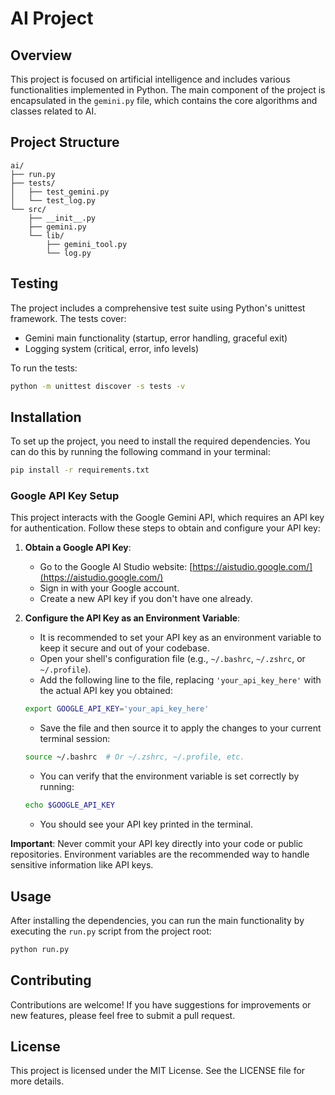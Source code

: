 # AI Project

## Overview
This project is focused on artificial intelligence and includes various functionalities implemented in Python. The main component of the project is encapsulated in the `gemini.py` file, which contains the core algorithms and classes related to AI.

## Project Structure

```
ai/
├── run.py
├── tests/
│   ├── test_gemini.py
│   └── test_log.py
└── src/
    ├── __init__.py
    ├── gemini.py
    └── lib/
        ├── gemini_tool.py
        └── log.py
```

## Testing
The project includes a comprehensive test suite using Python's unittest framework. The tests cover:
- Gemini main functionality (startup, error handling, graceful exit)
- Logging system (critical, error, info levels)

To run the tests:
```bash
python -m unittest discover -s tests -v
```

## Installation
To set up the project, you need to install the required dependencies. You can do this by running the following command in your terminal:

```bash
pip install -r requirements.txt
```

### Google API Key Setup

This project interacts with the Google Gemini API, which requires an API key for authentication. Follow these steps to obtain and configure your API key:

1.  **Obtain a Google API Key**:
    *   Go to the Google AI Studio website: [https://aistudio.google.com/](https://aistudio.google.com/)
    *   Sign in with your Google account.
    *   Create a new API key if you don't have one already.

2.  **Configure the API Key as an Environment Variable**:
    *   It is recommended to set your API key as an environment variable to keep it secure and out of your codebase.
    *   Open your shell's configuration file (e.g., `~/.bashrc`, `~/.zshrc`, or `~/.profile`).
    *   Add the following line to the file, replacing `'your_api_key_here'` with the actual API key you obtained:

    ```bash
    export GOOGLE_API_KEY='your_api_key_here'
    ```
    
    *   Save the file and then source it to apply the changes to your current terminal session:
    
    ```bash
    source ~/.bashrc  # Or ~/.zshrc, ~/.profile, etc.
    ```
    
    *   You can verify that the environment variable is set correctly by running:
    
    ```bash
    echo $GOOGLE_API_KEY
    ```
    
    *   You should see your API key printed in the terminal.

**Important**: Never commit your API key directly into your code or public repositories. Environment variables are the recommended way to handle sensitive information like API keys.

## Usage
After installing the dependencies, you can run the main functionality by executing the `run.py` script from the project root:

```bash
python run.py
```

## Contributing
Contributions are welcome! If you have suggestions for improvements or new features, please feel free to submit a pull request.

## License
This project is licensed under the MIT License. See the LICENSE file for more details.